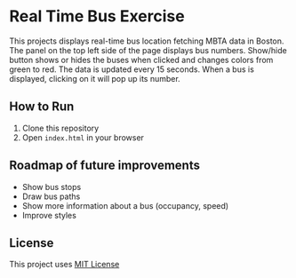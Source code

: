 # Real Time Bus Exercise

This projects displays real-time bus location fetching MBTA data in Boston. The panel on the top left side of the page displays bus numbers. Show/hide button shows or hides the buses when clicked and changes colors from green to red. The data is updated every 15 seconds. When a bus is displayed, clicking on it will pop up its number. 

## How to Run

1. Clone this repository
2. Open `index.html` in your browser

## Roadmap of future improvements

- Show bus stops
- Draw bus paths 
- Show more information about a bus (occupancy, speed)
- Improve styles

## License

This project uses [MIT License](./LICENSE)
